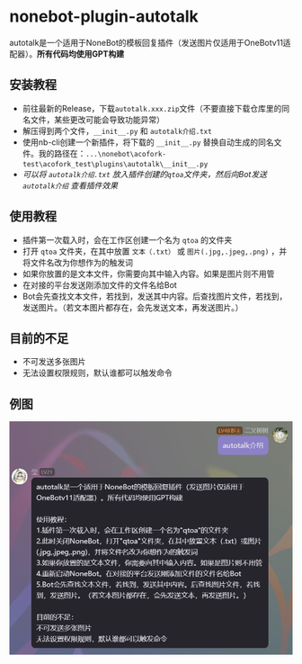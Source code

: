 # nonebot-plugin-autotalk
autotalk是一个适用于NoneBot的模板回复插件（发送图片仅适用于OneBotv11适配器）。**所有代码均使用GPT构建**


## 安装教程
 - 前往最新的Release，下载`autotalk.xxx.zip`文件（不要直接下载仓库里的同名文件，某些更改可能会导致功能异常）
 - 解压得到两个文件，`__init__.py` 和 `autotalk介绍.txt`
 - 使用nb-cli创建一个新插件，将下载的 `__init__.py` 替换自动生成的同名文件。我的路径在：`...\nonebot\acofork-test\acofork_test\plugins\autotalk\__init__.py`
 - *可以将 `autotalk介绍.txt` 放入插件创建的`qtoa`文件夹，然后向Bot发送 `autotalk介绍` 查看插件效果*
   
## 使用教程
 - 插件第一次载入时，会在工作区创建一个名为 `qtoa` 的文件夹
 - 打开 `qtoa` 文件夹，在其中放置 `文本（.txt）` 或 `图片(.jpg,.jpeg,.png)` ，并将文件名改为你想作为的触发词
 - 如果你放置的是文本文件，你需要向其中输入内容。如果是图片则不用管
 - 在对接的平台发送刚添加文件的文件名给Bot
 - Bot会先查找文本文件，若找到，发送其中内容。后查找图片文件，若找到，发送图片。（若文本图片都存在，会先发送文本，再发送图片。）

## 目前的不足
 - 不可发送多张图片
 - 无法设置权限规则，默认谁都可以触发命令

## 例图
![例图](eg.png)
